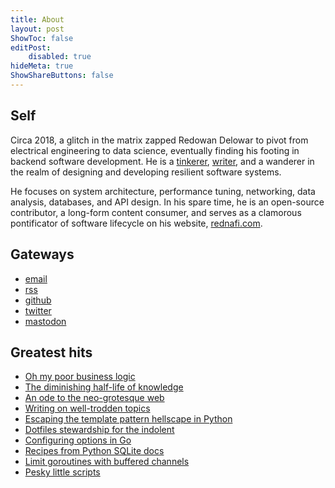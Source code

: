 ```yaml
---
title: About
layout: post
ShowToc: false
editPost:
    disabled: true
hideMeta: true
ShowShareButtons: false
---
```


## Self

Circa 2018, a glitch in the matrix zapped Redowan Delowar to pivot from electrical
engineering to data science, eventually finding his footing in backend software development.
He is a [tinkerer], [writer], and a wanderer in the realm of designing and developing
resilient software systems.

He focuses on system architecture, performance tuning, networking, data analysis, databases,
and API design. In his spare time, he is an open-source contributor, a long-form content
consumer, and serves as a clamorous pontificator of software lifecycle on his website,
[rednafi.com].

## Gateways

-   [email]
-   [rss]
-   [github]
-   [twitter]
-   [mastodon]

## Greatest hits

-   [Oh my poor business logic]
-   [The diminishing half-life of knowledge]
-   [An ode to the neo-grotesque web]
-   [Writing on well-trodden topics]
-   [Escaping the template pattern hellscape in Python]
-   [Dotfiles stewardship for the indolent]
-   [Configuring options in Go]
-   [Recipes from Python SQLite docs]
-   [Limit goroutines with buffered channels]
-   [Pesky little scripts]

[rednafi.com]: /
[writer]: /archives/
[tinkerer]: /tags/til/
[email]: mailto:redowan.nafi@gmail.com
[rss]: https://rednafi.com/index.xml
[github]: https://github.com/rednafi
[twitter]: https://twitter.com/rednafi
[mastodon]: https://fosstodon.org/@rednafi
[oh my poor business logic]: /misc/oh_my_poor_business_logic/
[the diminishing half-life of knowledge]: /misc/diminishing_half_life_of_knowledge/
[an ode to the neo-grotesque web]: /zephyr/an_ode_to_the_neo_grotesque_web/
[writing on well-trodden topics]: /zephyr/writing_on_well_trodden_topics/
[escaping the template pattern hellscape in Python]: /python/escape_template_pattern/
[dotfiles stewardship for the indolent]: /misc/dotfile_stewardship_for_the_indolent/
[configuring options in Go]: /go/configure_options/
[recipes from python sqlite docs]: /python/recipes_from_python_sqlite_docs/
[limit goroutines with buffered channels]: /go/limit_goroutines_with_buffered_channels/
[pesky little scripts]: /misc/pesky_little_scripts/
